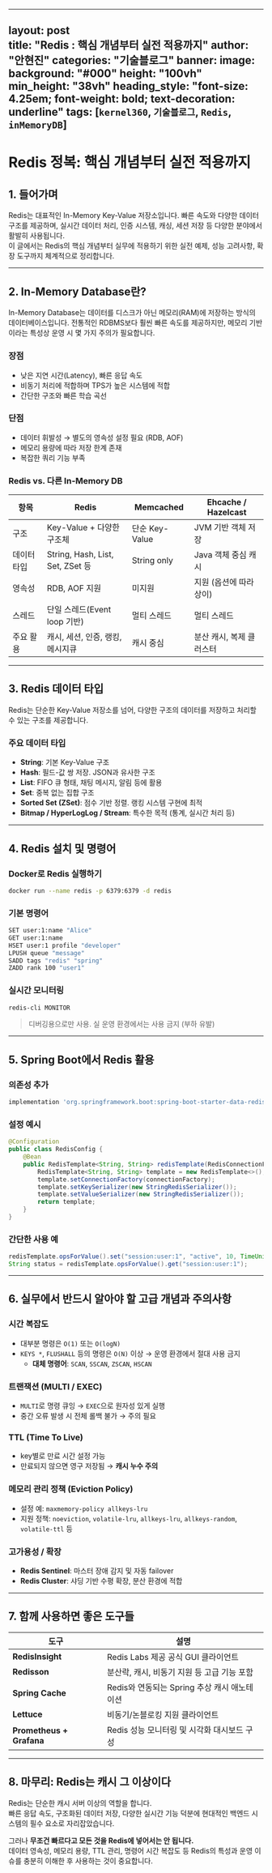 
---
layout: post  
title: "Redis : 핵심 개념부터 실전 적용까지"
author: "안현진"
categories: "기술블로그"
banner:
image:
background: "#000"
height: "100vh"
min_height: "38vh"
heading_style: "font-size: 4.25em; font-weight: bold; text-decoration: underline"
tags: [`kernel360`, `기술블로그`, `Redis`, `inMemoryDB`]
---

# Redis 정복: 핵심 개념부터 실전 적용까지

## 1. 들어가며
Redis는 대표적인 In-Memory Key-Value 저장소입니다. 빠른 속도와 다양한 데이터 구조를 제공하며, 실시간 데이터 처리, 인증 시스템, 캐싱, 세션 저장 등 다양한 분야에서 활발히 사용됩니다.  
이 글에서는 Redis의 핵심 개념부터 실무에 적용하기 위한 실전 예제, 성능 고려사항, 확장 도구까지 체계적으로 정리합니다.

---

## 2. In-Memory Database란?
In-Memory Database는 데이터를 디스크가 아닌 메모리(RAM)에 저장하는 방식의 데이터베이스입니다. 전통적인 RDBMS보다 훨씬 빠른 속도를 제공하지만, 메모리 기반이라는 특성상 운영 시 몇 가지 주의가 필요합니다.

### 장점
- 낮은 지연 시간(Latency), 빠른 응답 속도
- 비동기 처리에 적합하며 TPS가 높은 시스템에 적합
- 간단한 구조와 빠른 학습 곡선

### 단점
- 데이터 휘발성 → 별도의 영속성 설정 필요 (RDB, AOF)
- 메모리 용량에 따라 저장 한계 존재
- 복잡한 쿼리 기능 부족

### Redis vs. 다른 In-Memory DB

| 항목 | Redis | Memcached | Ehcache / Hazelcast |
|------|--------|------------|----------------------|
| 구조 | Key-Value + 다양한 구조체 | 단순 Key-Value | JVM 기반 객체 저장 |
| 데이터 타입 | String, Hash, List, Set, ZSet 등 | String only | Java 객체 중심 캐시 |
| 영속성 | RDB, AOF 지원 | 미지원 | 지원 (옵션에 따라 상이) |
| 스레드 | 단일 스레드(Event loop 기반) | 멀티 스레드 | 멀티 스레드 |
| 주요 활용 | 캐시, 세션, 인증, 랭킹, 메시지큐 | 캐시 중심 | 분산 캐시, 복제 클러스터 |

---

## 3. Redis 데이터 타입
Redis는 단순한 Key-Value 저장소를 넘어, 다양한 구조의 데이터를 저장하고 처리할 수 있는 구조를 제공합니다.

### 주요 데이터 타입
- **String**: 기본 Key-Value 구조
- **Hash**: 필드-값 쌍 저장. JSON과 유사한 구조
- **List**: FIFO 큐 형태, 채팅 메시지, 알림 등에 활용
- **Set**: 중복 없는 집합 구조
- **Sorted Set (ZSet)**: 점수 기반 정렬. 랭킹 시스템 구현에 최적
- **Bitmap / HyperLogLog / Stream**: 특수한 목적 (통계, 실시간 처리 등)

---

## 4. Redis 설치 및 명령어

### Docker로 Redis 실행하기
```bash
docker run --name redis -p 6379:6379 -d redis
```

### 기본 명령어
```bash
SET user:1:name "Alice"
GET user:1:name
HSET user:1 profile "developer"
LPUSH queue "message"
SADD tags "redis" "spring"
ZADD rank 100 "user1"
```

### 실시간 모니터링
```bash
redis-cli MONITOR
```
> 디버깅용으로만 사용. 실 운영 환경에서는 사용 금지 (부하 유발)

---

## 5. Spring Boot에서 Redis 활용

### 의존성 추가
```gradle
implementation 'org.springframework.boot:spring-boot-starter-data-redis'
```

### 설정 예시
```java
@Configuration
public class RedisConfig {
    @Bean
    public RedisTemplate<String, String> redisTemplate(RedisConnectionFactory connectionFactory) {
        RedisTemplate<String, String> template = new RedisTemplate<>();
        template.setConnectionFactory(connectionFactory);
        template.setKeySerializer(new StringRedisSerializer());
        template.setValueSerializer(new StringRedisSerializer());
        return template;
    }
}
```

### 간단한 사용 예
```java
redisTemplate.opsForValue().set("session:user:1", "active", 10, TimeUnit.MINUTES);
String status = redisTemplate.opsForValue().get("session:user:1");
```

---

## 6. 실무에서 반드시 알아야 할 고급 개념과 주의사항

### 시간 복잡도
- 대부분 명령은 `O(1)` 또는 `O(logN)`
- `KEYS *`, `FLUSHALL` 등의 명령은 `O(N)` 이상 → 운영 환경에서 절대 사용 금지
  - **대체 명령어**: `SCAN`, `SSCAN`, `ZSCAN`, `HSCAN`

### 트랜잭션 (MULTI / EXEC)
- `MULTI`로 명령 큐잉 → `EXEC`으로 원자성 있게 실행
- 중간 오류 발생 시 전체 롤백 불가 → 주의 필요

### TTL (Time To Live)
- key별로 만료 시간 설정 가능
- 만료되지 않으면 영구 저장됨 → **캐시 누수 주의**

### 메모리 관리 정책 (Eviction Policy)
- 설정 예: `maxmemory-policy allkeys-lru`
- 지원 정책: `noeviction`, `volatile-lru`, `allkeys-lru`, `allkeys-random`, `volatile-ttl` 등

### 고가용성 / 확장
- **Redis Sentinel**: 마스터 장애 감지 및 자동 failover
- **Redis Cluster**: 샤딩 기반 수평 확장, 분산 환경에 적합

---

## 7. 함께 사용하면 좋은 도구들

| 도구 | 설명 |
|------|------|
| **RedisInsight** | Redis Labs 제공 공식 GUI 클라이언트 |
| **Redisson** | 분산락, 캐시, 비동기 지원 등 고급 기능 포함 |
| **Spring Cache** | Redis와 연동되는 Spring 추상 캐시 애노테이션 |
| **Lettuce** | 비동기/논블로킹 지원 클라이언트 |
| **Prometheus + Grafana** | Redis 성능 모니터링 및 시각화 대시보드 구성 |

---

## 8. 마무리: Redis는 캐시 그 이상이다

Redis는 단순한 캐시 서버 이상의 역할을 합니다.  
빠른 응답 속도, 구조화된 데이터 저장, 다양한 실시간 기능 덕분에 현대적인 백엔드 시스템의 필수 요소로 자리잡았습니다.

그러나 **무조건 빠르다고 모든 것을 Redis에 넣어서는 안 됩니다.**  
데이터 영속성, 메모리 용량, TTL 관리, 명령어 시간 복잡도 등 Redis의 특성과 운영 이슈를 충분히 이해한 후 사용하는 것이 중요합니다.
